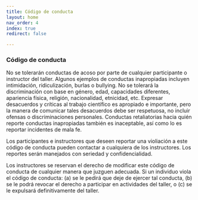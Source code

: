 ```yaml
---
title: Código de conducta
layout: home
nav_order: 4
index: true
redirect: false

---
```


### Código de conducta

No se tolerarán conductas de acoso por parte de cualquier participante o instructor del taller. Algunos ejemplos de conductas inapropiadas incluyen intimidación, ridiculización, burlas o bullying. No se tolerará la discriminación con base en género, edad, capacidades diferentes, apariencia física, religión, nacionalidad, etnicidad, etc. Expresar desacuerdos y críticas al trabajo científico es apropiado e importante, pero la manera de comunicar tales desacuerdos debe ser respetuosa, no incluir ofensas o discriminaciones personales. Conductas retaliatorias hacia quién reporte conductas inapropiadas también es inaceptable, así como lo es reportar incidentes de mala fe.   

Los participantes e instructores  que deseen reportar una violiación a este código de conducta pueden contactar a cualquiera de los instructores. Los reportes serán manejados con seriedad y confidencialidad.   

Los instructores se reservan el derecho de modificar este código de conducta de cualquier manera que juzguen adecuada. Si un individuo viola el código de conducta: (a) se le pedirá que deje de ejercer tal conducta, (b) se le podrá revocar el derecho a participar en actividades del taller,  o (c) se le expulsará definitivamente del taller. 
